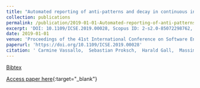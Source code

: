 ```yaml
---
title: "Automated reporting of anti-patterns and decay in continuous integration"
collection: publications
permalink: /publication/2019-01-01-Automated-reporting-of-anti-patterns-and-decay-in-continuous-integration
excerpt: 'DOI: 10.1109/ICSE.2019.00028, Scopus ID: 2-s2.0-85072298762, Cited by: 0'
date: 2019-01-01
venue: 'Proceedings of the 41st International Conference on Software Engineering, ICSE 2019, Montreal, QC, Canada, May 25-31, 2019'
paperurl: 'https://doi.org/10.1109/ICSE.2019.00028'
citation: ' Carmine Vassallo,  Sebastian Proksch,  Harald Gall,  Massimiliano Di Penta, &quot;Automated reporting of anti-patterns and decay in continuous integration.&quot; Proceedings of the 41st International Conference on Software Engineering, ICSE 2019, Montreal, QC, Canada, May 25-31, 2019, 2019.'
---
```

[Bibtex](https://dblp.org/rec/bib/conf/icse/VassalloPGP19)

[Access paper here](https://doi.org/10.1109/ICSE.2019.00028){:target="_blank"}
